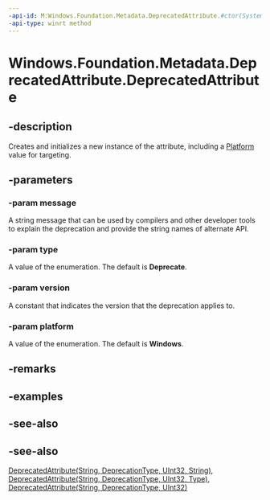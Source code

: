 ```yaml
---
-api-id: M:Windows.Foundation.Metadata.DeprecatedAttribute.#ctor(System.String,Windows.Foundation.Metadata.DeprecationType,System.UInt32,Windows.Foundation.Metadata.Platform)
-api-type: winrt method
---
```


<!-- Method syntax
public DeprecatedAttribute(System.String message, Windows.Foundation.Metadata.DeprecationType type, System.UInt32 version, Windows.Foundation.Metadata.Platform platform)
-->

# Windows.Foundation.Metadata.DeprecatedAttribute.DeprecatedAttribute

## -description
Creates and initializes a new instance of the attribute, including a [Platform](platform.md) value for targeting.

## -parameters
### -param message
A string message that can be used by compilers and other developer tools to explain the deprecation and provide the string names of alternate API.

### -param type
A value of the enumeration. The default is **Deprecate**.

### -param version
A constant that indicates the version that the deprecation applies to.

### -param platform
A value of the enumeration. The default is **Windows**.

## -remarks

## -examples

## -see-also

## -see-also

[DeprecatedAttribute(String, DeprecationType, UInt32, String)](deprecatedattribute_deprecatedattribute_1176550422.md),
[DeprecatedAttribute(String, DeprecationType, UInt32, Type)](deprecatedattribute_deprecatedattribute_1908385198.md),
[DeprecatedAttribute(String, DeprecationType, UInt32)](deprecatedattribute_deprecatedattribute_1976601322.md)
